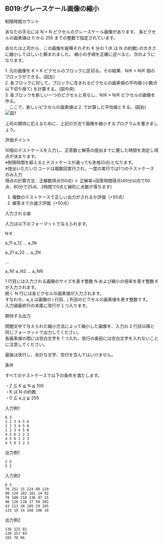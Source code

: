 B019:グレースケール画像の縮小
-----------------

制限時間カウント

あなたの手元には N × N ピクセルのグレースケール画像があります。 各ピクセルの画素値は 0 から 255 までの整数で指定されています。  
  
あなたは上司から、この画像を縦横それぞれ K 分の 1 (K は N の約数) の大きさに縮小してほしいと頼まれました。 縮小の手順を正確に述べると、次のようになります。  
  
1\. 元の画像を K × K ピクセルのブロックに区切る。その結果、N/K × N/K 個のブロックができる。(図左)  
2\. 各ブロックに対して、ブロックに含まれるピクセルの画素値の平均値 (小数点以下切り捨て) を計算する。(図中央)  
3\. 各ブロックを新しい一つのピクセルと見なし、N/K × N/K ピクセルの画像を作る。  
　ここで、新しいピクセルの画素値は 2. で計算した平均値とする。(図右)  
![図1](image/b019_img1.png)
  
上司の期待に応えるために、上記の方法で画像を縮小するプログラムを書きましょう。  

評価ポイント

10個のテストケースを入力し、正答数と解答の提出までに要した時間を測定し得点が決まります。  
※制限時間を超えるとテストケースが通っても失格(0点)となります。  
※提出いただいたコードは複数回実行され、一度の実行では1つのテストケースのみ入力  
得点の計算方法：正解数得点(50点) ＋ 正解率×回答時間得点(40分以内で50点、80分で25点、2時間で0点と線形に点数が落ちます)  

1.  複数のテストケースで正しい出力がされるか評価（+50点）
2.  解答までの速さ評価（+50点）

入力される値

入力は以下のフォーマットで与えられます。  
  

N K

a\_11 a\_12 ... a\_1N

a\_21 a\_22 ... a\_2N

...

a\_N1 a\_N2 ... a\_NN

  
1 行目には入力される画像のサイズを表す整数 N および縮小の倍率を表す整数 K が入力されます。  
続く N 行には各ピクセルの画素値が入力されます。  
すなわち、a\_ij は画像の i 行目、j 列目のピクセルの画素値を表す整数です。  
入力値最終行の末尾に改行が１つ入ります。  
  

期待する出力

問題文中で与えられた縮小方法によって縮小した画像を、入力の 2 行目以降と同じフォーマットで出力してください。  
各画素値の間には空白文字を 1 つ入れ、改行の直前には空白文字を入れないことに注意してください。  
  
最後は改行し、余計な文字、空行を含んではいけません。  

条件

すべてのテストケースで以下の条件を満たします。  
  

・2 ≦ K ≦ N ≦ 100  
・K は N の約数  
・0 ≦ a\_ij ≦ 255  

入力例1

    6 3
    1 2 3 4 5 6
    1 2 3 4 5 6
    1 2 3 4 5 6
    4 5 6 1 2 3
    4 5 6 1 2 3
    4 5 6 1 2 3
    

出力例1

    2 5
    5 2
    

入力例2

    6 2
    76 251 15 224 89 129
    90 129 102 161 14 92
    78 180 218 236 47 25
    96 126 138 37 59 202
    43 213 30 105 29 195
    132 19 14 166 106 16
    

出力例2

    136 125 81
    120 157 83
    101 78 86